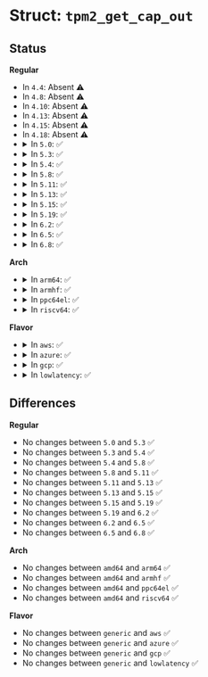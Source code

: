 # Struct: <code>tpm2_get_cap_out</code>

## Status
<b>Regular</b>
<ul>
<li>
In <code>4.4</code>: Absent ⚠️
</li>
<li>
In <code>4.8</code>: Absent ⚠️
</li>
<li>
In <code>4.10</code>: Absent ⚠️
</li>
<li>
In <code>4.13</code>: Absent ⚠️
</li>
<li>
In <code>4.15</code>: Absent ⚠️
</li>
<li>
In <code>4.18</code>: Absent ⚠️
</li>
<li>
<details>
<summary>In <code>5.0</code>: ✅</summary>

```c
struct tpm2_get_cap_out {
    u8 more_data;
    __be32 subcap_id;
    __be32 property_cnt;
    __be32 property_id;
    __be32 value;
};
```
</details>
</li>
<li>
<details>
<summary>In <code>5.3</code>: ✅</summary>

```c
struct tpm2_get_cap_out {
    u8 more_data;
    __be32 subcap_id;
    __be32 property_cnt;
    __be32 property_id;
    __be32 value;
};
```
</details>
</li>
<li>
<details>
<summary>In <code>5.4</code>: ✅</summary>

```c
struct tpm2_get_cap_out {
    u8 more_data;
    __be32 subcap_id;
    __be32 property_cnt;
    __be32 property_id;
    __be32 value;
};
```
</details>
</li>
<li>
<details>
<summary>In <code>5.8</code>: ✅</summary>

```c
struct tpm2_get_cap_out {
    u8 more_data;
    __be32 subcap_id;
    __be32 property_cnt;
    __be32 property_id;
    __be32 value;
};
```
</details>
</li>
<li>
<details>
<summary>In <code>5.11</code>: ✅</summary>

```c
struct tpm2_get_cap_out {
    u8 more_data;
    __be32 subcap_id;
    __be32 property_cnt;
    __be32 property_id;
    __be32 value;
};
```
</details>
</li>
<li>
<details>
<summary>In <code>5.13</code>: ✅</summary>

```c
struct tpm2_get_cap_out {
    u8 more_data;
    __be32 subcap_id;
    __be32 property_cnt;
    __be32 property_id;
    __be32 value;
};
```
</details>
</li>
<li>
<details>
<summary>In <code>5.15</code>: ✅</summary>

```c
struct tpm2_get_cap_out {
    u8 more_data;
    __be32 subcap_id;
    __be32 property_cnt;
    __be32 property_id;
    __be32 value;
};
```
</details>
</li>
<li>
<details>
<summary>In <code>5.19</code>: ✅</summary>

```c
struct tpm2_get_cap_out {
    u8 more_data;
    __be32 subcap_id;
    __be32 property_cnt;
    __be32 property_id;
    __be32 value;
};
```
</details>
</li>
<li>
<details>
<summary>In <code>6.2</code>: ✅</summary>

```c
struct tpm2_get_cap_out {
    u8 more_data;
    __be32 subcap_id;
    __be32 property_cnt;
    __be32 property_id;
    __be32 value;
};
```
</details>
</li>
<li>
<details>
<summary>In <code>6.5</code>: ✅</summary>

```c
struct tpm2_get_cap_out {
    u8 more_data;
    __be32 subcap_id;
    __be32 property_cnt;
    __be32 property_id;
    __be32 value;
};
```
</details>
</li>
<li>
<details>
<summary>In <code>6.8</code>: ✅</summary>

```c
struct tpm2_get_cap_out {
    u8 more_data;
    __be32 subcap_id;
    __be32 property_cnt;
    __be32 property_id;
    __be32 value;
};
```
</details>
</li>
</ul>
<b>Arch</b>
<ul>
<li>
<details>
<summary>In <code>arm64</code>: ✅</summary>

```c
struct tpm2_get_cap_out {
    u8 more_data;
    __be32 subcap_id;
    __be32 property_cnt;
    __be32 property_id;
    __be32 value;
};
```
</details>
</li>
<li>
<details>
<summary>In <code>armhf</code>: ✅</summary>

```c
struct tpm2_get_cap_out {
    u8 more_data;
    __be32 subcap_id;
    __be32 property_cnt;
    __be32 property_id;
    __be32 value;
};
```
</details>
</li>
<li>
<details>
<summary>In <code>ppc64el</code>: ✅</summary>

```c
struct tpm2_get_cap_out {
    u8 more_data;
    __be32 subcap_id;
    __be32 property_cnt;
    __be32 property_id;
    __be32 value;
};
```
</details>
</li>
<li>
<details>
<summary>In <code>riscv64</code>: ✅</summary>

```c
struct tpm2_get_cap_out {
    u8 more_data;
    __be32 subcap_id;
    __be32 property_cnt;
    __be32 property_id;
    __be32 value;
};
```
</details>
</li>
</ul>
<b>Flavor</b>
<ul>
<li>
<details>
<summary>In <code>aws</code>: ✅</summary>

```c
struct tpm2_get_cap_out {
    u8 more_data;
    __be32 subcap_id;
    __be32 property_cnt;
    __be32 property_id;
    __be32 value;
};
```
</details>
</li>
<li>
<details>
<summary>In <code>azure</code>: ✅</summary>

```c
struct tpm2_get_cap_out {
    u8 more_data;
    __be32 subcap_id;
    __be32 property_cnt;
    __be32 property_id;
    __be32 value;
};
```
</details>
</li>
<li>
<details>
<summary>In <code>gcp</code>: ✅</summary>

```c
struct tpm2_get_cap_out {
    u8 more_data;
    __be32 subcap_id;
    __be32 property_cnt;
    __be32 property_id;
    __be32 value;
};
```
</details>
</li>
<li>
<details>
<summary>In <code>lowlatency</code>: ✅</summary>

```c
struct tpm2_get_cap_out {
    u8 more_data;
    __be32 subcap_id;
    __be32 property_cnt;
    __be32 property_id;
    __be32 value;
};
```
</details>
</li>
</ul>

## Differences
<b>Regular</b>
<ul>
<li>
No changes between <code>5.0</code> and <code>5.3</code> ✅
</li>
<li>
No changes between <code>5.3</code> and <code>5.4</code> ✅
</li>
<li>
No changes between <code>5.4</code> and <code>5.8</code> ✅
</li>
<li>
No changes between <code>5.8</code> and <code>5.11</code> ✅
</li>
<li>
No changes between <code>5.11</code> and <code>5.13</code> ✅
</li>
<li>
No changes between <code>5.13</code> and <code>5.15</code> ✅
</li>
<li>
No changes between <code>5.15</code> and <code>5.19</code> ✅
</li>
<li>
No changes between <code>5.19</code> and <code>6.2</code> ✅
</li>
<li>
No changes between <code>6.2</code> and <code>6.5</code> ✅
</li>
<li>
No changes between <code>6.5</code> and <code>6.8</code> ✅
</li>
</ul>
<b>Arch</b>
<ul>
<li>
No changes between <code>amd64</code> and <code>arm64</code> ✅
</li>
<li>
No changes between <code>amd64</code> and <code>armhf</code> ✅
</li>
<li>
No changes between <code>amd64</code> and <code>ppc64el</code> ✅
</li>
<li>
No changes between <code>amd64</code> and <code>riscv64</code> ✅
</li>
</ul>
<b>Flavor</b>
<ul>
<li>
No changes between <code>generic</code> and <code>aws</code> ✅
</li>
<li>
No changes between <code>generic</code> and <code>azure</code> ✅
</li>
<li>
No changes between <code>generic</code> and <code>gcp</code> ✅
</li>
<li>
No changes between <code>generic</code> and <code>lowlatency</code> ✅
</li>
</ul>
